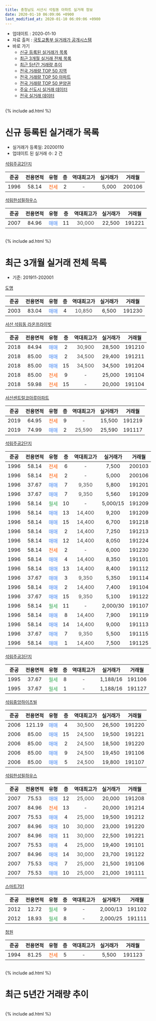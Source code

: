 ```yaml
---
title: 충청남도 서산시 석림동 아파트 실거래 정보
date: 2020-01-10 06:09:06 +0900
last_modified_at: 2020-01-10 06:09:06 +0900
---
```


* 업데이트 : 2020-01-10
* 자료 출처 : [국토교통부 실거래가 공개시스템](http://rt.molit.go.kr)
* 바로 가기
    * [신규 등록된 실거래가 목록](#신규-등록된-실거래가-목록)
    * [최근 3개월 실거래 전체 목록](#최근-3개월-실거래-전체-목록)
    * [최근 5년간 거래량 추이](#최근-5년간-거래량-추이)
    * [전국 거래량 TOP 50 지역](https://inasie.github.io/apt-trade-info/최근-3개월-전국에서-가장-거래가-많이-발생한-지역)
    * [전국 거래량 TOP 50 아파트](https://inasie.github.io/apt-trade-info/최근-3개월-전국에서-가장-거래가-많이-발생한-아파트)
    * [전국 거래량 TOP 50 분양권](https://inasie.github.io/apt-trade-info/최근-3개월-전국에서-가장-거래가-많이-발생한-분양권)
    * [주요 신도시 실거래 데이터](https://inasie.github.io/apt-trade-info/주요-신도시)
    * [전국 실거래 데이터](https://inasie.github.io/apt-trade-info/전국)
<br>
{% include ad.html %}
<br>

# 신규 등록된 실거래가 목록
* 실거래가 등록일: 20200110
* 업데이트 된 실거래 수: 2 건


[석림주공2단지](https://search.naver.com/search.naver?query=%EC%B6%A9%EC%B2%AD%EB%82%A8%EB%8F%84+%EC%84%9C%EC%82%B0%EC%8B%9C+%EC%84%9D%EB%A6%BC%EB%8F%99+%EC%84%9D%EB%A6%BC%EC%A3%BC%EA%B3%B52%EB%8B%A8%EC%A7%80)

|준공|전용면적|유형|층|역대최고가|실거래가|거래월|
|:---:|:---:|:---:|:---:|:---:|:---:|:---:|
|1996|58.14|<span style="color:#ff5a00">전세</span>|2|<span style="color:#444444">-</span>|5,000|200106|

[석림한성필하우스](https://search.naver.com/search.naver?query=%EC%B6%A9%EC%B2%AD%EB%82%A8%EB%8F%84+%EC%84%9C%EC%82%B0%EC%8B%9C+%EC%84%9D%EB%A6%BC%EB%8F%99+%EC%84%9D%EB%A6%BC%ED%95%9C%EC%84%B1%ED%95%84%ED%95%98%EC%9A%B0%EC%8A%A4)

|준공|전용면적|유형|층|역대최고가|실거래가|거래월|
|:---:|:---:|:---:|:---:|:---:|:---:|:---:|
|2007|84.96|<span style="color:#4285f3">매매</span>|11|<span style="color:#444444">30,000</span>|22,500|191221|


<br>
{% include ad.html %}
<br>

# 최근 3개월 실거래 전체 목록
* 기준: 201911-202001


[도명](https://search.naver.com/search.naver?query=%EC%B6%A9%EC%B2%AD%EB%82%A8%EB%8F%84+%EC%84%9C%EC%82%B0%EC%8B%9C+%EC%84%9D%EB%A6%BC%EB%8F%99+%EB%8F%84%EB%AA%85)

|준공|전용면적|유형|층|역대최고가|실거래가|거래월|
|:---:|:---:|:---:|:---:|:---:|:---:|:---:|
|2003|83.04|<span style="color:#4285f3">매매</span>|4|<span style="color:#444444">10,850</span>|6,500|191230|

[서산 석림동 라온프라이빗](https://search.naver.com/search.naver?query=%EC%B6%A9%EC%B2%AD%EB%82%A8%EB%8F%84+%EC%84%9C%EC%82%B0%EC%8B%9C+%EC%84%9D%EB%A6%BC%EB%8F%99+%EC%84%9C%EC%82%B0+%EC%84%9D%EB%A6%BC%EB%8F%99+%EB%9D%BC%EC%98%A8%ED%94%84%EB%9D%BC%EC%9D%B4%EB%B9%97)

|준공|전용면적|유형|층|역대최고가|실거래가|거래월|
|:---:|:---:|:---:|:---:|:---:|:---:|:---:|
|2018|84.94|<span style="color:#4285f3">매매</span>|2|<span style="color:#444444">30,900</span>|28,500|191210|
|2018|85.00|<span style="color:#4285f3">매매</span>|2|<span style="color:#444444">34,500</span>|29,400|191211|
|2018|85.00|<span style="color:#4285f3">매매</span>|15|<span style="color:#444444">34,500</span>|34,500|191204|
|2018|85.00|<span style="color:#ff5a00">전세</span>|9|<span style="color:#444444">-</span>|25,000|191104|
|2018|59.98|<span style="color:#ff5a00">전세</span>|15|<span style="color:#444444">-</span>|20,000|191104|

[서산센트럴코아루아파트](https://search.naver.com/search.naver?query=%EC%B6%A9%EC%B2%AD%EB%82%A8%EB%8F%84+%EC%84%9C%EC%82%B0%EC%8B%9C+%EC%84%9D%EB%A6%BC%EB%8F%99+%EC%84%9C%EC%82%B0%EC%84%BC%ED%8A%B8%EB%9F%B4%EC%BD%94%EC%95%84%EB%A3%A8%EC%95%84%ED%8C%8C%ED%8A%B8)

|준공|전용면적|유형|층|역대최고가|실거래가|거래월|
|:---:|:---:|:---:|:---:|:---:|:---:|:---:|
|2019|64.95|<span style="color:#ff5a00">전세</span>|9|<span style="color:#444444">-</span>|15,500|191219|
|2019|74.99|<span style="color:#4285f3">매매</span>|2|<span style="color:#444444">25,590</span>|25,590|191117|

[석림주공2단지](https://search.naver.com/search.naver?query=%EC%B6%A9%EC%B2%AD%EB%82%A8%EB%8F%84+%EC%84%9C%EC%82%B0%EC%8B%9C+%EC%84%9D%EB%A6%BC%EB%8F%99+%EC%84%9D%EB%A6%BC%EC%A3%BC%EA%B3%B52%EB%8B%A8%EC%A7%80)

|준공|전용면적|유형|층|역대최고가|실거래가|거래월|
|:---:|:---:|:---:|:---:|:---:|:---:|:---:|
|1996|58.14|<span style="color:#ff5a00">전세</span>|6|<span style="color:#444444">-</span>|7,500|200103|
|1996|58.14|<span style="color:#ff5a00">전세</span>|2|<span style="color:#444444">-</span>|5,000|200106|
|1996|37.67|<span style="color:#4285f3">매매</span>|7|<span style="color:#444444">9,350</span>|5,800|191201|
|1996|37.67|<span style="color:#4285f3">매매</span>|7|<span style="color:#444444">9,350</span>|5,560|191209|
|1996|58.14|<span style="color:#34a853">월세</span>|10|<span style="color:#444444">-</span>|5,000/15|191209|
|1996|58.14|<span style="color:#4285f3">매매</span>|13|<span style="color:#444444">14,400</span>|9,200|191209|
|1996|58.14|<span style="color:#4285f3">매매</span>|15|<span style="color:#444444">14,400</span>|6,700|191218|
|1996|58.14|<span style="color:#4285f3">매매</span>|2|<span style="color:#444444">14,400</span>|7,250|191213|
|1996|58.14|<span style="color:#4285f3">매매</span>|12|<span style="color:#444444">14,400</span>|8,050|191224|
|1996|58.14|<span style="color:#ff5a00">전세</span>|2|<span style="color:#444444">-</span>|6,000|191230|
|1996|58.14|<span style="color:#4285f3">매매</span>|4|<span style="color:#444444">14,400</span>|8,350|191101|
|1996|58.14|<span style="color:#4285f3">매매</span>|13|<span style="color:#444444">14,400</span>|8,400|191112|
|1996|37.67|<span style="color:#4285f3">매매</span>|3|<span style="color:#444444">9,350</span>|5,350|191114|
|1996|58.14|<span style="color:#4285f3">매매</span>|2|<span style="color:#444444">14,400</span>|7,400|191104|
|1996|37.67|<span style="color:#4285f3">매매</span>|15|<span style="color:#444444">9,350</span>|5,100|191122|
|1996|58.14|<span style="color:#34a853">월세</span>|11|<span style="color:#444444">-</span>|2,000/30|191107|
|1996|58.14|<span style="color:#4285f3">매매</span>|8|<span style="color:#444444">14,400</span>|7,900|191119|
|1996|58.14|<span style="color:#4285f3">매매</span>|14|<span style="color:#444444">14,400</span>|9,000|191113|
|1996|37.67|<span style="color:#4285f3">매매</span>|7|<span style="color:#444444">9,350</span>|5,500|191115|
|1996|58.14|<span style="color:#4285f3">매매</span>|1|<span style="color:#444444">14,400</span>|7,500|191125|

[석림주공3단지](https://search.naver.com/search.naver?query=%EC%B6%A9%EC%B2%AD%EB%82%A8%EB%8F%84+%EC%84%9C%EC%82%B0%EC%8B%9C+%EC%84%9D%EB%A6%BC%EB%8F%99+%EC%84%9D%EB%A6%BC%EC%A3%BC%EA%B3%B53%EB%8B%A8%EC%A7%80)

|준공|전용면적|유형|층|역대최고가|실거래가|거래월|
|:---:|:---:|:---:|:---:|:---:|:---:|:---:|
|1995|37.67|<span style="color:#34a853">월세</span>|8|<span style="color:#444444">-</span>|1,188/16|191106|
|1995|37.67|<span style="color:#34a853">월세</span>|1|<span style="color:#444444">-</span>|1,188/16|191127|

[석림중앙하이츠빌](https://search.naver.com/search.naver?query=%EC%B6%A9%EC%B2%AD%EB%82%A8%EB%8F%84+%EC%84%9C%EC%82%B0%EC%8B%9C+%EC%84%9D%EB%A6%BC%EB%8F%99+%EC%84%9D%EB%A6%BC%EC%A4%91%EC%95%99%ED%95%98%EC%9D%B4%EC%B8%A0%EB%B9%8C)

|준공|전용면적|유형|층|역대최고가|실거래가|거래월|
|:---:|:---:|:---:|:---:|:---:|:---:|:---:|
|2006|121.19|<span style="color:#4285f3">매매</span>|4|<span style="color:#444444">30,500</span>|26,500|191220|
|2006|85.00|<span style="color:#4285f3">매매</span>|15|<span style="color:#444444">24,500</span>|19,500|191221|
|2006|85.00|<span style="color:#4285f3">매매</span>|2|<span style="color:#444444">24,500</span>|18,500|191220|
|2006|85.00|<span style="color:#4285f3">매매</span>|9|<span style="color:#444444">24,500</span>|19,450|191106|
|2006|85.00|<span style="color:#4285f3">매매</span>|5|<span style="color:#444444">24,500</span>|19,800|191107|

[석림한성필하우스](https://search.naver.com/search.naver?query=%EC%B6%A9%EC%B2%AD%EB%82%A8%EB%8F%84+%EC%84%9C%EC%82%B0%EC%8B%9C+%EC%84%9D%EB%A6%BC%EB%8F%99+%EC%84%9D%EB%A6%BC%ED%95%9C%EC%84%B1%ED%95%84%ED%95%98%EC%9A%B0%EC%8A%A4)

|준공|전용면적|유형|층|역대최고가|실거래가|거래월|
|:---:|:---:|:---:|:---:|:---:|:---:|:---:|
|2007|75.53|<span style="color:#4285f3">매매</span>|12|<span style="color:#444444">25,000</span>|20,000|191208|
|2007|84.96|<span style="color:#ff5a00">전세</span>|13|<span style="color:#444444">-</span>|20,000|191214|
|2007|75.53|<span style="color:#4285f3">매매</span>|4|<span style="color:#444444">25,000</span>|19,500|191212|
|2007|84.96|<span style="color:#4285f3">매매</span>|10|<span style="color:#444444">30,000</span>|23,000|191220|
|2007|84.96|<span style="color:#4285f3">매매</span>|11|<span style="color:#444444">30,000</span>|22,500|191221|
|2007|75.53|<span style="color:#4285f3">매매</span>|4|<span style="color:#444444">25,000</span>|19,400|191101|
|2007|84.96|<span style="color:#4285f3">매매</span>|14|<span style="color:#444444">30,000</span>|23,700|191122|
|2007|75.53|<span style="color:#4285f3">매매</span>|7|<span style="color:#444444">25,000</span>|21,500|191106|
|2007|75.53|<span style="color:#4285f3">매매</span>|10|<span style="color:#444444">25,000</span>|21,000|191111|


<script async src="//pagead2.googlesyndication.com/pagead/js/adsbygoogle.js"></script>
<!-- 기본 -->
<ins class="adsbygoogle"
     style="display:block"
     data-ad-client="ca-pub-2446590836940007"
     data-ad-slot="1659523306"
     data-ad-format="auto"
     data-full-width-responsive="true"></ins>
<script>
(adsbygoogle = window.adsbygoogle || []).push({});
</script>


[스마트701](https://search.naver.com/search.naver?query=%EC%B6%A9%EC%B2%AD%EB%82%A8%EB%8F%84+%EC%84%9C%EC%82%B0%EC%8B%9C+%EC%84%9D%EB%A6%BC%EB%8F%99+%EC%8A%A4%EB%A7%88%ED%8A%B8701)

|준공|전용면적|유형|층|역대최고가|실거래가|거래월|
|:---:|:---:|:---:|:---:|:---:|:---:|:---:|
|2012|12.72|<span style="color:#34a853">월세</span>|9|<span style="color:#444444">-</span>|2,000/13|191102|
|2012|18.93|<span style="color:#34a853">월세</span>|8|<span style="color:#444444">-</span>|2,000/25|191111|

[청원](https://search.naver.com/search.naver?query=%EC%B6%A9%EC%B2%AD%EB%82%A8%EB%8F%84+%EC%84%9C%EC%82%B0%EC%8B%9C+%EC%84%9D%EB%A6%BC%EB%8F%99+%EC%B2%AD%EC%9B%90)

|준공|전용면적|유형|층|역대최고가|실거래가|거래월|
|:---:|:---:|:---:|:---:|:---:|:---:|:---:|
|1994|81.25|<span style="color:#ff5a00">전세</span>|5|<span style="color:#444444">-</span>|5,500|191123|


<br>
{% include ad.html %}
<br>

# 최근 5년간 거래량 추이


<div style="width:100%;">
    <canvas id="deal_progress" height="200"></canvas>
</div>

<script>
new Chart(document.getElementById("deal_progress"), {
    type: 'line',
    data: {
        labels: ['201501','201502','201503','201504','201505','201506','201507','201508','201509','201510','201511','201512','201601','201602','201603','201604','201605','201606','201607','201608','201609','201610','201611','201612','201701','201702','201703','201704','201705','201706','201707','201708','201709','201710','201711','201712','201801','201802','201803','201804','201805','201806','201807','201808','201809','201810','201811','201812','201901','201902','201903','201904','201905','201906','201907','201908','201909','201910','201911','201912','202001'],
        datasets: [{
            label: '매매',
            pointRadius: 1,
            data: [18, 19, 26, 20, 13, 15, 15, 16, 33, 22, 23, 7, 17, 21, 15, 8, 16, 16, 22, 18, 15, 8, 5, 12, 7, 7, 9, 11, 7, 4, 5, 8, 15, 4, 7, 9, 26, 35, 29, 28, 27, 25, 18, 9, 12, 7, 6, 8, 12, 10, 13, 8, 6, 11, 10, 11, 8, 15, 16, 17, 0],
            borderColor: "rgba(255, 201, 14, 1)",
            backgroundColor: "rgba(255, 201, 14, 0.5)",
            fill: false,
            lineTension: 0
        },{
            label: '전월세',
            pointRadius: 1,
            data: [9, 7, 12, 8, 2, 7, 9, 7, 7, 7, 6, 12, 9, 12, 7, 1, 7, 4, 13, 4, 3, 15, 5, 11, 6, 12, 8, 8, 11, 13, 9, 11, 7, 7, 6, 12, 7, 7, 16, 9, 12, 18, 18, 18, 14, 18, 12, 11, 16, 13, 11, 14, 14, 18, 16, 13, 6, 12, 8, 4, 2],
            borderColor: "rgba(0, 141, 185, 1)",
            backgroundColor: "rgba(0, 141, 185, 0.5)",
            fill: false,
            lineTension: 0
        }
        ]
    },
    options: {
        responsive: true,
        title: {
            display: false
        },
        tooltips: {
            mode: 'index',
            intersect: false
        },
        hover: {
            mode: 'nearest',
            intersect: true
        },
        scales: {
            xAxes: [{
                display: true,
                scaleLabel: {
                    display: true,
                    labelString: '년/월'
                }
            }],
            yAxes: [{
                display: true,
                ticks: {
                    suggestedMin: 0,
                },
                scaleLabel: {
                    display: true,
                    labelString: '실거래 수'
                }
            }]
        }
    }
});

</script>


<br>
{% include ad.html %}
<br>

